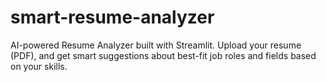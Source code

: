 # smart-resume-analyzer
AI-powered Resume Analyzer built with Streamlit. Upload your resume (PDF), and get smart suggestions about best-fit job roles and fields based on your skills.
